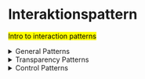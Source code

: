 # Interaktionspattern

<mark>Intro to interaction patterns</mark>

<details>
  <summary>
    General Patterns
  </summary>
  <table>
    <tbody>
      <tr>
        <th>Pattern Name</th>
        <th>Pattern Summary</th>
        <th>Pattern Source</th>
        <th>Exemplary Use</th>
      </tr>
      <tr>
        <td>
          Privacy Settings 
        </td>
        <td>
          Users must be able to set their preferences for the behavior of a digital ecosystem and need a central place where they can customize the data processing of the digital ecosystem to their specifications.
        </td>
        <td>
          <ul>
            <li> 
              [ui-patterns.com](https://ui-patterns.com/patterns/settings)
            </li>
            <li> 
              [socialpatterns.adl.org](https://socialpatterns.adl.org/patterns/account-privacy-setting/) 
            </li>
          </ul> 
        </td>
        <td>
           <ul>
             <li>
               Airbnb
             </li>
             <li>
               Amazon
             </li>
             <li>
               eBay
             </li>
             <li>
               Google
             </li>
             <li>
               Airbnb
             </li>
             <li>
               Office Delve
             </li>
             <li>
               beck-online
             </li>
             <li>
               Discogs
             </li>
             <li>
               Kleinanzeigen
             </li>
             <li>
               Sage
             </li>
            </ul> 
        </td>
      </tr>
    </tbody>
  </table>
 
</details>

<details>
  <summary>
    Transparency Patterns
  </summary>
</details>

<details>
  <summary>
    Control Patterns
  </summary>
</details>
